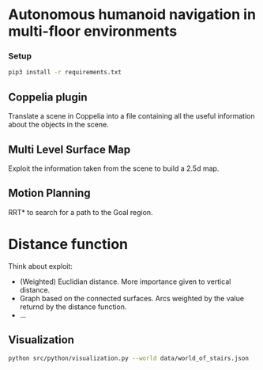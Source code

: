
# Autonomous humanoid navigation in multi-floor environments

### Setup
```bash
pip3 install -r requirements.txt
```

## Coppelia plugin
Translate a scene in Coppelia into a file containing all the useful information about the objects in the scene.

## Multi Level Surface Map
Exploit the information taken from the scene to build a 2.5d map.

## Motion Planning
RRT* to search for a path to the Goal region.

# Distance function 
Think about exploit:
- (Weighted) Euclidian distance. More importance given to vertical distance.
- Graph based on the connected surfaces. Arcs weighted by the value returnd by the distance function.
- ...

## Visualization

```bash
python src/python/visualization.py --world data/world_of_stairs.json
```
